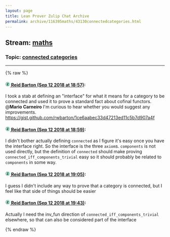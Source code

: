 ```yaml
---
layout: page
title: Lean Prover Zulip Chat Archive 
permalink: archive/116395maths/43130connectedcategories.html
---
```


## Stream: [maths](index.html)
### Topic: [connected categories](43130connectedcategories.html)

---


{% raw %}
#### [![Click to go to Zulip](../../assets/img/zulip2.png) Reid Barton (Sep 12 2018 at 18:57)](https://leanprover.zulipchat.com/#narrow/stream/116395-maths/topic/connected%20categories/near/133812119):
I took a stab at defining an "interface" for what it means for a category to be connected and used it to prove a standard fact about cofinal functors. @**Mario Carneiro** I'm curious to hear whether you would suggest any improvements.
https://gist.github.com/rwbarton/1ce6aabec33d47213ed11c5b7d907a4f

#### [![Click to go to Zulip](../../assets/img/zulip2.png) Reid Barton (Sep 12 2018 at 18:59)](https://leanprover.zulipchat.com/#narrow/stream/116395-maths/topic/connected%20categories/near/133812190):
I didn't bother actually defining `connected` as I figure it's easy once you have the interface right. So the interface is the three `axiom`s. `components` is not used directly, but the definition of `connected` should make proving `connected_iff_components_trivial` easy so it should probably be related to `components` in some way.

#### [![Click to go to Zulip](../../assets/img/zulip2.png) Reid Barton (Sep 12 2018 at 19:05)](https://leanprover.zulipchat.com/#narrow/stream/116395-maths/topic/connected%20categories/near/133812479):
I guess I didn't include any way to prove that a category is connected, but I feel like that side of things should be easier

#### [![Click to go to Zulip](../../assets/img/zulip2.png) Reid Barton (Sep 12 2018 at 19:43)](https://leanprover.zulipchat.com/#narrow/stream/116395-maths/topic/connected%20categories/near/133814587):
Actually I need the inv_fun direction of `connected_iff_components_trivial` elsewhere, so that can also be considered part of the interface


{% endraw %}
